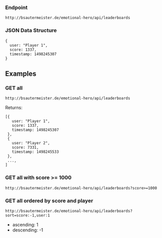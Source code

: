 ### Endpoint

`http://bsautermeister.de/emotional-hero/api/leaderboards`

### JSON Data Structure

```
{
  user: "Player 1",
  score: 1337,
  timestamp: 1498245307
}
```

## Examples

### GET all

`http://bsautermeister.de/emotional-hero/api/leaderboards`

Returns:

```
[{
   user: "Player 1",
   score: 1337,
   timestamp: 1498245307
 },
 {
   user: "Player 2",
   score: 7331,
   timestamp: 1498245533
 },
 ...,
]
```

### GET all with score >= 1000

`http://bsautermeister.de/emotional-hero/api/leaderboards?score>=1000`

### GET all ordered by score and player

`http://bsautermeister.de/emotional-hero/api/leaderboards?sort=score:-1,user:1`

- ascending: 1
- descending: -1
